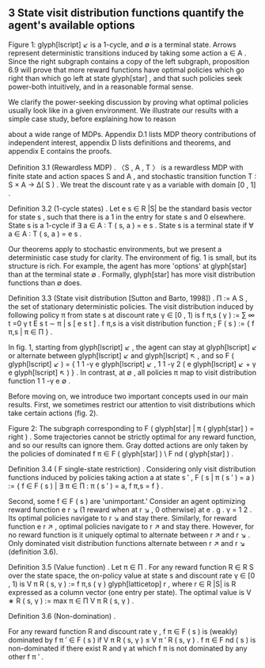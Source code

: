 ## 3 State visit distribution functions quantify the agent's available options

<!-- image -->

Figure 1: glyph[lscript] ↙ is a 1-cycle, and ∅ is a terminal state. Arrows represent deterministic transitions induced by taking some action a ∈ A . Since the right subgraph contains a copy of the left subgraph, proposition 6.9 will prove that more reward functions have optimal policies which go right than which go left at state glyph[star] , and that such policies seek power-both intuitively, and in a reasonable formal sense.

We clarify the power-seeking discussion by proving what optimal policies usually look like in a given environment. We illustrate our results with a simple case study, before explaining how to reason

about a wide range of MDPs. Appendix D.1 lists MDP theory contributions of independent interest, appendix D lists definitions and theorems, and appendix E contains the proofs.

Definition 3.1 (Rewardless MDP) . 〈S , A , T 〉 is a rewardless MDP with finite state and action spaces S and A , and stochastic transition function T : S × A → ∆( S ) . We treat the discount rate γ as a variable with domain [0 , 1] .

Definition 3.2 (1-cycle states) . Let e s ∈ R |S| be the standard basis vector for state s , such that there is a 1 in the entry for state s and 0 elsewhere. State s is a 1-cycle if ∃ a ∈ A : T ( s, a ) = e s . State s is a terminal state if ∀ a ∈ A : T ( s, a ) = e s .

Our theorems apply to stochastic environments, but we present a deterministic case study for clarity. The environment of fig. 1 is small, but its structure is rich. For example, the agent has more 'options' at glyph[star] than at the terminal state ∅ . Formally, glyph[star] has more visit distribution functions than ∅ does.

Definition 3.3 (State visit distribution [Sutton and Barto, 1998]) . Π := A S , the set of stationary deterministic policies. The visit distribution induced by following policy π from state s at discount rate γ ∈ [0 , 1) is f π,s ( γ ) := ∑ ∞ t =0 γ t E s t ∼ π | s [ e s t ] . f π,s is a visit distribution function ; F ( s ) := { f π,s | π ∈ Π } .

In fig. 1, starting from glyph[lscript] ↙ , the agent can stay at glyph[lscript] ↙ or alternate between glyph[lscript] ↙ and glyph[lscript] ↖ , and so F ( glyph[lscript] ↙ ) = { 1 1 -γ e glyph[lscript] ↙ , 1 1 -γ 2 ( e glyph[lscript] ↙ + γ e glyph[lscript] ↖ ) } . In contrast, at ∅ , all policies π map to visit distribution function 1 1 -γ e ∅ .

Before moving on, we introduce two important concepts used in our main results. First, we sometimes restrict our attention to visit distributions which take certain actions (fig. 2).

<!-- image -->

Figure 2: The subgraph corresponding to F ( glyph[star] | π ( glyph[star] ) = right ) . Some trajectories cannot be strictly optimal for any reward function, and so our results can ignore them. Gray dotted actions are only taken by the policies of dominated f π ∈ F ( glyph[star] ) \ F nd ( glyph[star] ) .

Definition 3.4 ( F single-state restriction) . Considering only visit distribution functions induced by policies taking action a at state s ′ , F ( s | π ( s ′ ) = a ) := { f ∈ F ( s ) | ∃ π ∈ Π : π ( s ′ ) = a, f π,s = f } .

Second, some f ∈ F ( s ) are 'unimportant.' Consider an agent optimizing reward function e r ↘ (1 reward when at r ↘ , 0 otherwise) at e . g . γ = 1 2 . Its optimal policies navigate to r ↘ and stay there. Similarly, for reward function e r ↗ , optimal policies navigate to r ↗ and stay there. However, for no reward function is it uniquely optimal to alternate between r ↗ and r ↘ . Only dominated visit distribution functions alternate between r ↗ and r ↘ (definition 3.6).

Definition 3.5 (Value function) . Let π ∈ Π . For any reward function R ∈ R S over the state space, the on-policy value at state s and discount rate γ ∈ [0 , 1) is V π R ( s, γ ) := f π,s ( γ ) glyph[latticetop] r , where r ∈ R |S| is R expressed as a column vector (one entry per state). The optimal value is V ∗ R ( s, γ ) := max π ∈ Π V π R ( s, γ ) .

Definition 3.6 (Non-domination) .

<!-- formula-not-decoded -->

For any reward function R and discount rate γ , f π ∈ F ( s ) is (weakly) dominated by f π ′ ∈ F ( s ) if V π R ( s, γ ) ≤ V π ′ R ( s, γ ) . f π ∈ F nd ( s ) is non-dominated if there exist R and γ at which f π is not dominated by any other f π ′ .